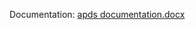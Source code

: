 Documentation:
[apds documentation.docx](https://github.com/user-attachments/files/17296967/apds.documentation.docx)
